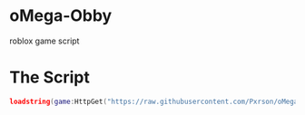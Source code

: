 # oMega-Obby
roblox game script
# The Script
``` lua
loadstring(game:HttpGet("https://raw.githubusercontent.com/Pxrson/oMega-Obby/refs/heads/main/Script",true))()
